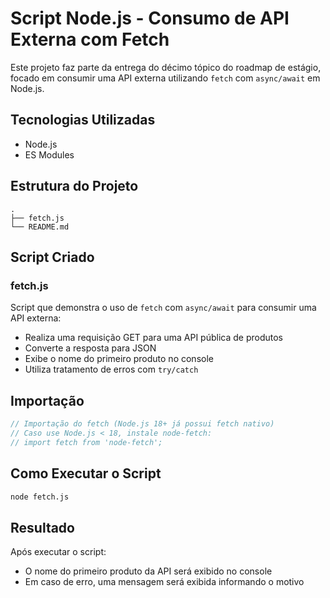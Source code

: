 # Script Node.js - Consumo de API Externa com Fetch

Este projeto faz parte da entrega do décimo tópico do roadmap de estágio, focado em consumir uma API externa utilizando `fetch` com `async/await` em Node.js.

## Tecnologias Utilizadas

- Node.js
- ES Modules

## Estrutura do Projeto

```
.
├── fetch.js
└── README.md
```

## Script Criado

### fetch.js

Script que demonstra o uso de `fetch` com `async/await` para consumir uma API externa:

- Realiza uma requisição GET para uma API pública de produtos
- Converte a resposta para JSON
- Exibe o nome do primeiro produto no console
- Utiliza tratamento de erros com `try/catch`

## Importação

```javascript
// Importação do fetch (Node.js 18+ já possui fetch nativo)
// Caso use Node.js < 18, instale node-fetch:
// import fetch from 'node-fetch';
```

## Como Executar o Script

```bash
node fetch.js
```

## Resultado

Após executar o script:

- O nome do primeiro produto da API será exibido no console
- Em caso de erro, uma mensagem será exibida informando o motivo
